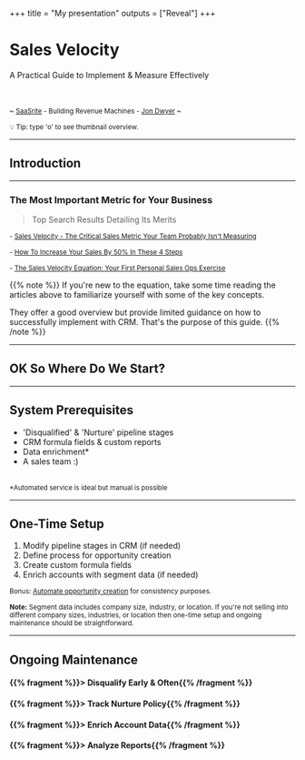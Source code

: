 +++
title = "My presentation"
outputs = ["Reveal"]
+++

# Sales Velocity
A Practical Guide to Implement & Measure Effectively

<br><br>
<small>~ [SaaSrite](https://saasrite.com) - Building Revenue Machines - [Jon Dwyer](https://www.linkedin.com/in/jondwyer/) ~</small>

<small>💡 Tip: type 'o' to see thumbnail overview.</small>

---

## Introduction

___

### The Most Important Metric for Your Business
>Top Search Results Detailing Its Merits

<small>- [Sales Velocity - The Critical Sales Metric Your Team Probably Isn't Measuring](https://blog.marketo.com/2017/11/sales-velocity-critical-sales-metric-team-probably-isnt-measuring.html)</small>

<small>- [How To Increase Your Sales By 50% In These 4 Steps](https://www.teamgate.com/blog/sales-velocity-steps/)</small>

<small>- [The Sales Velocity Equation: Your First Personal Sales Ops Exercise](https://www.saleshacker.com/sales-velocity-equation/)</small>

{{% note %}}
If you're new to the equation, take some time reading the articles above to familiarize yourself with some of the key concepts.

They offer a good overview but provide limited guidance on how to successfully implement with CRM. That's the purpose of this guide.
{{% /note %}}

---

## OK So Where Do We Start?

___


## System Prerequisites
 
- 'Disqualified' & 'Nurture' pipeline stages
- CRM formula fields & custom reports
- Data enrichment*
- A sales team :)

<br>
<small>*Automated service is ideal but manual is possible</small>

---

## One-Time Setup

1. Modify pipeline stages in CRM (if needed)
2. Define process for opportunity creation
3. Create custom formula fields
4. Enrich accounts with segment data (if needed)

<small>Bonus: [Automate opportunity creation](https://help.salesforce.com/articleView?id=process_overview.htm&type=5) for consistency purposes.</small>

<small><b>Note:</b> Segment data includes company size, industry, or location. If you're not selling into different company sizes, industries, or location then one-time setup and ongoing maintenance should be straightforward.</small>

___

## Ongoing Maintenance

#### {{% fragment %}}> Disqualify Early & Often{{% /fragment %}}
#### {{% fragment %}}> Track Nurture Policy{{% /fragment %}}
#### {{% fragment %}}> Enrich Account Data{{% /fragment %}}
#### {{% fragment %}}> Analyze Reports{{% /fragment %}}


